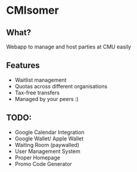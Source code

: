 # CMIsomer #

## What? ##

Webapp to manage and host parties at CMU easily

## Features ##
- Waitlist management
- Quotas across different organisations
- Tax-free transfers
- Managed by your peers :)

## TODO: ##
- Google Calendar Integration
- Google Wallet/ Apple Wallet
- Waiting Room (paywalled)
- User Management System
- Proper Homepage
- Promo Code Generator
